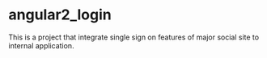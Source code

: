 # angular2_login

This is a project that integrate single sign on features of major social site to internal application.

